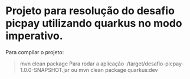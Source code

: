 # Projeto para resolução do desafio picpay utilizando quarkus no modo imperativo.
 Para compilar o projeto:
> mvn clean package
> Para rodar a aplicação 
> ./target/desafio-picpay-1.0.0-SNAPSHOT.jar
> ou mvn clean package quarkus:dev
